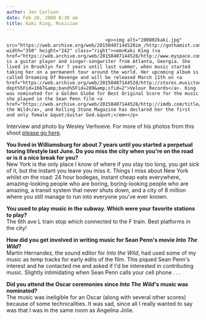 ```yaml
---
author: Jen Carlson
date: Feb 28, 2008 8:30 am
title: Kaki King, Musician
---
```


	
										<p><img alt="200802kaki.jpg" src="https://web.archive.org/web/20150407144528im_/http://gothamist.com/attachments/arts_jen/200802kaki.jpg" width="350" height="242" class="right"><em>Kaki King (<a href="https://web.archive.org/web/20150407144528/http://www.myspace.com/kakiking">MySpace</a>) is a guitar player and singer-songwriter from Atlanta, Georgia. She lived in Brooklyn for 7 years until last summer, when music started taking her on a permanent tour around the world. Her upcoming album is called Dreaming Of Revenge and will be released March 11th on <a href="https://web.archive.org/web/20150407144528/http://stores.musictoday.com/store/dept.asp?dept%5Fid=1667&amp;band%5Fid=289&amp;sfid=2">Velour Records</a>. King was nominated for a Golden Globe for Best Original Score for the music she played in the Sean Penn film <a href="https://web.archive.org/web/20150407144528/http://imdb.com/title/tt0758758/">Into the Wild</a>, and Rolling Stone Magazine has declared her the first and only female &quot;Guitar God.&quot;</em></p>

<p><span class="photo_caption">Interview and photo by Wesley Verhoeve. For more of his photos from this shoot <a href="https://web.archive.org/web/20150407144528/http://flickr.com/photos/wesverhoeve/sets/72157603940840515/">please go here</a>.</span></p>

<p><strong>You lived in Williamsburg for about 7 years until you started a perpetual touring lifestyle last June. Do you miss the city when you&apos;re on the road or is it a nice break for you?</strong><br>
New York is the only place I know of where if you stay too long, you get sick of it, but the instant you leave you miss it.  Things I miss about New York whilst on the road: 24 hour bodegas, instant cheap eats everywhere, amazing-looking people who are boring, boring-looking people who are amazing, a transit system that never shuts down, and a city of 8 million where you still manage to run into everyone you&apos;ve ever known.</p>

<p><strong>You used to play music in the subway. Which were your favorite stations to play?</strong><br>
The 6th ave L train stop which connected to the F train.  Best platforms in the city!</p>

<p><strong>How did you get involved in writing music for Sean Penn&apos;s movie <em>Into The Wild</em>?</strong><br>
Martin Hernandez, the sound editor for <em>Into the Wild</em>, had used some of my music as temp tracks for early edits of the film.  This piqued Sean Penn&apos;s interest and he contacted me and asked if I&apos;d be interested in contributing music.  Slightly intimidating when Sean Penn calls your cell phone . . .</p>

<p><strong>Did you attend the Oscar ceremonies since <em>Into The Wild</em>&apos;s music was nominated?</strong><br>
The music was ineligible for an Oscar (along with several other scores) because of some technicalities.  It was sad, since all I really wanted to say was that I was in the same room as Angelina Jolie.</p>					
										
									
				